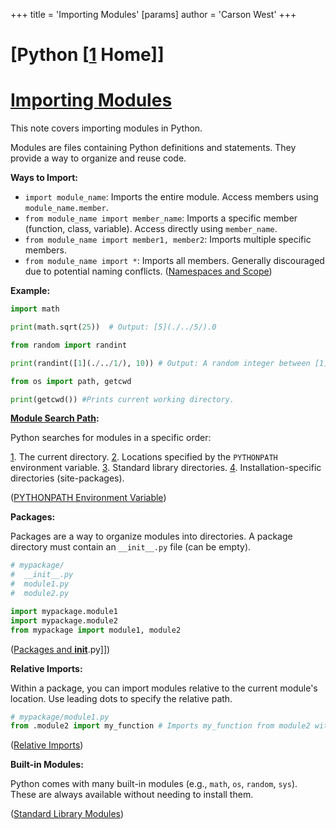 +++
 title = 'Importing Modules'
[params]
	author = 'Carson West'
+++
# [Python [[1](./../python-[[1/) Home]]
# [Importing Modules](./../importing-modules/) 
This note covers importing modules in Python.

Modules are files containing Python definitions and statements.  They provide a way to organize and reuse code.

**Ways to Import:**

*   `import module_name`: Imports the entire module. Access members using `module_name.member`.
*   `from module_name import member_name`: Imports a specific member (function, class, variable).  Access directly using `member_name`.
*   `from module_name import member1, member2`: Imports multiple specific members.
*   `from module_name import *`: Imports all members.  Generally discouraged due to potential naming conflicts.  ([Namespaces and Scope](./../namespaces-and-scope/))

**Example:**

```python
import math

print(math.sqrt(25))  # Output: [5](./../5/).0

from random import randint

print(randint([1](./../1/), 10)) # Output: A random integer between [1](./../1/) and 10 (inclusive)

from os import path, getcwd

print(getcwd()) #Prints current working directory.  
```

**[Module Search Path](./../module-search-path/):**

Python searches for modules in a specific order:

[1](./../1/).  The current directory.
[2](./../2/).  Locations specified by the `PYTHONPATH` environment variable.
[3](./../3/).  Standard library directories.
[4](./../4/).  Installation-specific directories (site-packages).

([PYTHONPATH Environment Variable](./../pythonpath-environment-variable/))

**Packages:**

Packages are a way to organize modules into directories. A package directory must contain an `__init__.py` file (can be empty).

```python
# mypackage/
#  __init__.py
#  module1.py
#  module2.py

import mypackage.module1
import mypackage.module2 
from mypackage import module1, module2
```

([Packages and __init__](./../packages-and-__init__/).py]])


**Relative Imports:**

Within a package, you can import modules relative to the current module's location.  Use leading dots to specify the relative path.


```python
# mypackage/module1.py
from .module2 import my_function # Imports my_function from module2 within mypackage
```

([Relative Imports](./../relative-imports/))

**Built-in Modules:**

Python comes with many built-in modules (e.g., `math`, `os`, `random`, `sys`).  These are always available without needing to install them.


([Standard Library Modules](./../standard-library-modules/))
